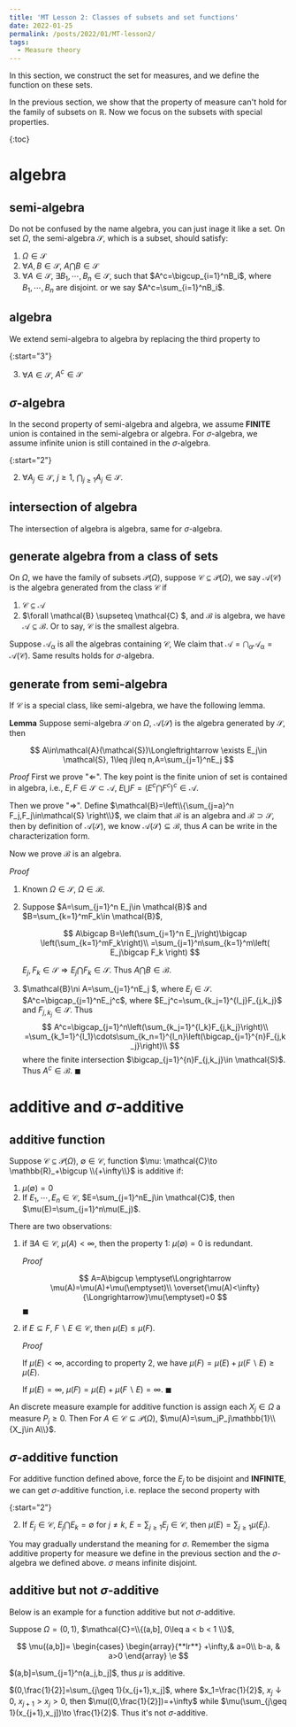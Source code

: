 ```yaml
---
title: 'MT Lesson 2: Classes of subsets and set functions'
date: 2022-01-25
permalink: /posts/2022/01/MT-lesson2/
tags:
  - Measure theory
---
```


In this section, we construct the set for measures, and we define the function on these sets.

In the previous section, we show that the property of measure can't hold for the family of subsets on $\mathbb{R}$. Now we focus on the subsets with special properties.

{:toc}

# algebra 

## semi-algebra

Do not be confused by the name algebra, you can just inage it like a set. On set $\Omega$, the semi-algebra $\mathcal{S}$, which is a subset, should satisfy:

1. $\Omega \in \mathcal{S}$
2. $\forall A, B\in \mathcal{S}$, $A\bigcap B \in \mathcal{S}$
3. $\forall A\in \mathcal{S}$, $\exists B_1, \cdots, B_n \in \mathcal{S}$, such that $A^c=\bigcup_{i=1}^nB_i$, where $B_1,\cdots, B_n$ are disjoint. or we say $A^c=\sum_{i=1}^nB_i$.

## algebra

We extend semi-algebra to algebra by replacing the third property to 

{:start="3"}

3. $\forall A \in \mathcal{S}$, $A^c\in \mathcal{S}$

## $\sigma$-algebra

In the second property of semi-algebra and algebra, we assume **FINITE** union is contained in the semi-algebra or algebra. For $\sigma$-algebra, we assume infinite union is still contained in the $\sigma$-algebra.

{:start="2"}

2. $\forall A_j\in \mathcal{S}$, $j\geq 1$, $\bigcap_{j\geq 1}A_j \in \mathcal{S}$.

## intersection of algebra

The intersection of algebra is algebra, same for $\sigma$-algebra.

## generate algebra from a class of sets

On $\Omega$, we have the family of subsets $\mathcal{P}(\Omega)$, suppose $\mathcal{C}\subseteq \mathcal{P}(\Omega)$, we say $\mathcal{A}(\mathcal{C})$ is the algebra generated from the class $\mathcal{C}$ if

1. $\mathcal{C} \subseteq \mathcal{\mathcal{A}}$
2. $\forall \mathcal{B} \supseteq \mathcal{C} $, and $\mathcal{B}$ is algebra, we have $\mathcal{A}\subseteq \mathcal{B}$. Or to say, $\mathcal{C}$ is the smallest algebra.

Suppose $\mathcal{A_{\alpha}}$ is all the algebras containing $\mathcal{C}$, We claim that $\mathcal{A}=\bigcap_{\alpha}\mathcal{A_{\alpha}}=\mathcal{A}(\mathcal{C})$. Same results holds for $\sigma$-algebra.

## generate from semi-algebra

If $\mathcal{C}$ is a special class, like semi-algebra, we have the following lemma.

**Lemma** Suppose semi-algebra $\mathcal{S}$ on $\Omega$, $\mathcal{A}(\mathcal{S})$ is the algebra generated by $\mathcal{S}$, then


$$
A\in\mathcal{A}(\mathcal{S})\Longleftrightarrow
\exists E_j\in \mathcal{S}, 1\leq j\leq n,A=\sum_{j=1}^nE_j
$$

*Proof* First we prove "$\Longleftarrow$". The key point is the finite union of set is contained in algebra, i.e., $E,F\in \mathcal{S} \subset \mathcal{A}$, $E\bigcup F=(E^c\bigcap F^c)^c\in\mathcal{A}$. 

Then we prove "$\Longrightarrow$". Define $\mathcal{B}=\left\\{\sum_{j=a}^n F_j,F_j\in\mathcal{S} \right\\}$, we claim that $\mathcal{B}$ is an algebra and $\mathcal{B}\supset \mathcal{S}$, then by definition of $\mathcal{A}(\mathcal{S})$, we know $\mathcal{A}(\mathcal{S})\subseteq \mathcal{B}$, thus $A$ can be write in the characterization form.

Now we prove $\mathcal{B}$ is an algebra. 

*Proof*

1. Known $\Omega\in \mathcal{S}$, $\Omega \in \mathcal{B}$. 

2. Suppose $A=\sum_{j=1}^n E_j\in \mathcal{B}$ and $B=\sum_{k=1}^mF_k\in \mathcal{B}$, 

   
   $$
   A\bigcap B=\left(\sum_{j=1}^n E_j\right)\bigcap \left(\sum_{k=1}^mF_k\right)\\
   =\sum_{j=1}^n\sum_{k=1}^m\left( E_j\bigcap F_k \right)
   $$
   

   $E_j, F_k\in \mathcal{S}\Longrightarrow  E_j\bigcap F_k\in \mathcal{S}$. Thus $A\bigcap B\in \mathcal{B}$.

3. $\mathcal{B}\ni A=\sum_{j=1}^nE_j $, where $E_j\in \mathcal{S}$. $A^c=\bigcap_{j=1}^nE_j^c$, where $E_j^c=\sum_{k_j=1}^{l_j}F_{j,k_j}$ and $F_{j,k_j}\in \mathcal{S}$. Thus 
   $$
   A^c=\bigcap_{j=1}^n\left(\sum_{k_j=1}^{l_k}F_{j,k_j}\right)\\
   =\sum_{k_1=1}^{l_1}\cdots\sum_{k_n=1}^{l_n}\left(\bigcap_{j=1}^{n}F_{j,k_j}\right)\\
   $$
   where the finite intersection $\bigcap_{j=1}^{n}F_{j,k_j}\in \mathcal{S}$. Thus $A^c\in \mathcal{B}$. $\blacksquare$

# additive and $\sigma$-additive

## additive function

Suppose $\mathcal{C}\subseteq \mathcal{P}(\Omega)$, $\emptyset\in \mathcal{C}$, function $\mu: \mathcal{C}\to \mathbb{R}_+\bigcup \\{+\infty\\}$ is additive if:

1. $\mu(\emptyset)=0$
2. If $E_1,\cdots,E_n\in \mathcal{C}$, $E=\sum_{j=1}^nE_j\in \mathcal{C}$, then $\mu(E)=\sum_{j=1}^n\mu(E_j)$.

There are two observations:

1. if $\exists A\in \mathcal{C}$, $\mu(A)<\infty$, then the property 1: $\mu(\emptyset)=0$ is redundant.

   *Proof* 

   
   $$
   A=A\bigcup \emptyset\Longrightarrow \mu(A)=\mu(A)+\mu(\emptyset)\\
   \overset{\mu(A)<\infty}{\Longrightarrow}\mu(\emptyset)=0
   $$
   $\blacksquare$

2. if $E\subseteq F$, $F\backslash E\in \mathcal{C}$, then $\mu(E)\leq\mu(F)$.

   *Proof*

   If $\mu(E)<\infty$, according to property 2, we have $\mu(F)=\mu(E)+\mu(F\backslash E)\geq \mu(E)$.

   If $\mu(E)=\infty$, $\mu(F)=\mu(E)+\mu(F\backslash E)=\infty$. $\blacksquare$

An discrete measure example for additive function is assign each $X_j\in \Omega$ a measure $P_j\geq 0$. Then For $A\in \mathcal{C}\subseteq \mathcal{P}(\Omega)$, $\mu(A)=\sum_jP_j\mathbb{1}\\{X_j\in A\\}$.

## $\sigma$-additive function

For additive function defined above, force the $E_j$ to be disjoint and **INFINITE**, we can get $\sigma$-additive function, i.e. replace the second property with

{:start="2"}

2. If $E_j\in \mathcal{C}$, $E_j\bigcap E_k=\emptyset$ for $j\ne k$, $E=\sum_{j\geq 1}E_j\in \mathcal{C}$, then $\mu(E)=\sum_{j\geq 1}\mu(E_j)$.

You may gradually understand the meaning for $\sigma$. Remember the sigma additive property for measure we define in the previous section and the $\sigma$-algebra we defined above. $\sigma$ means infinite disjoint.

## additive but not $\sigma$-additive

Below is an example for a function additive but not $\sigma$-additive.

Suppose $\Omega=(0,1)$, $\mathcal{C}=\\{(a,b], 0\leq a < b < 1 \\}$,


$$
\mu((a,b])=
\begin{cases}
\begin{array}{**lr**}
+\infty,& a=0\\
b-a, & a>0
\end{array}
\e
$$


$(a,b]=\sum_{j=1}^n(a_j,b_j]$, thus $\mu$ is additive.

$(0,\frac{1}{2}]=\sum_{j\geq 1}(x_{j+1},x_j]$, where $x_1=\frac{1}{2}$, $x_j\downarrow0$, $x_{j+1}>x_j>0$, then $\mu((0,\frac{1}{2}])=+\infty$ while $\mu(\sum_{j\geq 1}(x_{j+1},x_j])\to \frac{1}{2}$. Thus it's not $\sigma$-additive.



